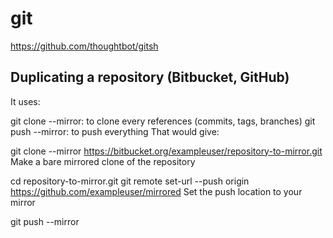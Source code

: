 # git

https://github.com/thoughtbot/gitsh


## Duplicating a repository (Bitbucket, GitHub)

It uses:

git clone --mirror: to clone every references (commits, tags, branches)
git push --mirror: to push everything
That would give:

git clone --mirror https://bitbucket.org/exampleuser/repository-to-mirror.git
Make a bare mirrored clone of the repository

cd repository-to-mirror.git
git remote set-url --push origin https://github.com/exampleuser/mirrored
Set the push location to your mirror

git push --mirror
